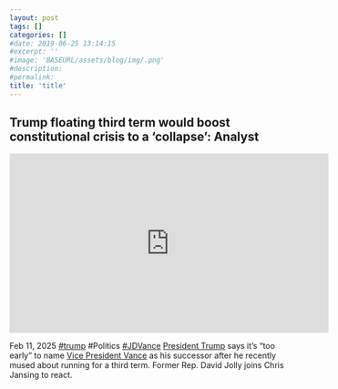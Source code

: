 ```yaml
---
layout: post
tags: []
categories: []
#date: 2019-06-25 13:14:15
#excerpt: ''
#image: 'BASEURL/assets/blog/img/.png'
#description:
#permalink:
title: 'title'
---
```



## Trump floating third term would boost constitutional crisis to a ‘collapse’: Analyst

<iframe width="560" height="315" src="https://www.youtube.com/embed/S-i5sNY9GmU?si=vt1PgmMZdvJHirKv" title="YouTube video player" frameborder="0" allow="accelerometer; autoplay; clipboard-write; encrypted-media; gyroscope; picture-in-picture; web-share" referrerpolicy="strict-origin-when-cross-origin" allowfullscreen></iframe>

Feb 11, 2025  [#trump](https://www.whitehouse.gov/) #Politics [#JDVance](https://www.whitehouse.gov/administration/jd-vance/)
[President Trump](https://www.whitehouse.gov/) says it’s “too early” to name [Vice President Vance](https://www.whitehouse.gov/administration/jd-vance/) as his successor after he recently mused about running for a third term. Former Rep. David Jolly joins Chris Jansing to react.

